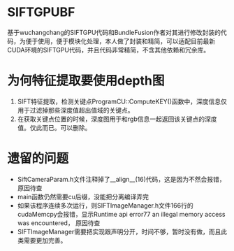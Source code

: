 # SIFTGPUBF
基于wuchangchang的SIFTGPU代码和BundleFusion作者对其进行修改封装的代码，为便于使用，便于模块化处理，本人做了封装和精简，可以适配目前最新CUDA环境的SIFTGPU代码，并且代码非常精简，不含其他依赖和冗余库。

# 为何特征提取要使用depth图
1. SIFT特征提取，检测关键点ProgramCU::ComputeKEY()函数中，深度信息仅用于过滤掉那些深度值超出值域的关键点。
2. 在获取关键点位置的时候，深度图用于和rgb信息一起返回该关键点的深度值。仅此而已。可以删除。

# 遗留的问题
- SiftCameraParam.h文件注释掉了__align__(16)代码，这是因为不然会报错，原因待查
- main函数仍然需要cu后缀，没能把分离编译弄完
- 如果该程序连续多次运行，则SIFTImageManager.h文件166行的cudaMemcpy会报错，显示Runtime api error77 an illegal memory access was encountered， 原因待查
- SIFTImageManager需要把实现跟声明分开，时间不够，暂时没有做，而且此类需要更加完善。

